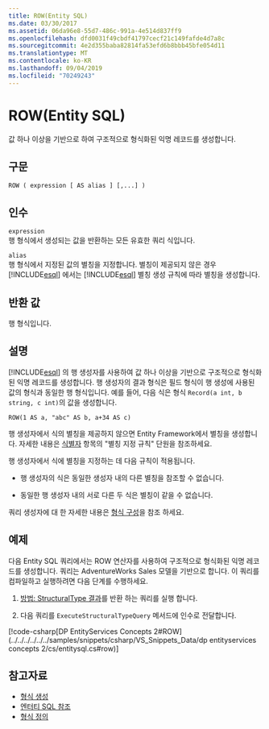 ```yaml
---
title: ROW(Entity SQL)
ms.date: 03/30/2017
ms.assetid: 06da96e8-55d7-486c-991a-4e514d837ff9
ms.openlocfilehash: dfd0031f49cbdf41797cecf21c149fafde4d7a8c
ms.sourcegitcommit: 4e2d355baba82814fa53efd6b8bbb45bfe054d11
ms.translationtype: MT
ms.contentlocale: ko-KR
ms.lasthandoff: 09/04/2019
ms.locfileid: "70249243"
---
```

# <a name="row-entity-sql"></a>ROW(Entity SQL)
값 하나 이상을 기반으로 하여 구조적으로 형식화된 익명 레코드를 생성합니다.  
  
## <a name="syntax"></a>구문  
  
```  
ROW ( expression [ AS alias ] [,...] )  
```  
  
## <a name="arguments"></a>인수  
 `expression`  
 행 형식에서 생성되는 값을 반환하는 모든 유효한 쿼리 식입니다.  
  
 `alias`  
 행 형식에서 지정된 값의 별칭을 지정합니다. 별칭이 제공되지 않은 경우 [!INCLUDE[esql](../../../../../../includes/esql-md.md)] 에서는 [!INCLUDE[esql](../../../../../../includes/esql-md.md)] 별칭 생성 규칙에 따라 별칭을 생성합니다.  
  
## <a name="return-value"></a>반환 값  
 행 형식입니다.  
  
## <a name="remarks"></a>설명  
 [!INCLUDE[esql](../../../../../../includes/esql-md.md)] 의 행 생성자를 사용하여 값 하나 이상을 기반으로 구조적으로 형식화된 익명 레코드를 생성합니다. 행 생성자의 결과 형식은 필드 형식이 행 생성에 사용된 값의 형식과 동일한 행 형식입니다. 예를 들어, 다음 식은 형식 `Record(a int, b string, c int)`의 값을 생성합니다.  
  
```  
ROW(1 AS a, "abc" AS b, a+34 AS c)  
```  
  
 행 생성자에서 식의 별칭을 제공하지 않으면 Entity Framework에서 별칭을 생성합니다. 자세한 내용은 [식별자](identifiers-entity-sql.md) 항목의 "별칭 지정 규칙" 단원을 참조하세요.  
  
 행 생성자에서 식에 별칭을 지정하는 데 다음 규칙이 적용됩니다.  
  
- 행 생성자의 식은 동일한 생성자 내의 다른 별칭을 참조할 수 없습니다.  
  
- 동일한 행 생성자 내의 서로 다른 두 식은 별칭이 같을 수 없습니다.  
  
 쿼리 생성자에 대 한 자세한 내용은 [형식 구성](constructing-types-entity-sql.md)을 참조 하세요.  
  
## <a name="example"></a>예제  
 다음 Entity SQL 쿼리에서는 ROW 연산자를 사용하여 구조적으로 형식화된 익명 레코드를 생성합니다. 쿼리는 AdventureWorks Sales 모델을 기반으로 합니다. 이 쿼리를 컴파일하고 실행하려면 다음 단계를 수행하세요.  
  
1. [방법: StructuralType 결과](../how-to-execute-a-query-that-returns-structuraltype-results.md)를 반환 하는 쿼리를 실행 합니다.  
  
2. 다음 쿼리를 `ExecuteStructuralTypeQuery` 메서드에 인수로 전달합니다.  
  
 [!code-csharp[DP EntityServices Concepts 2#ROW](../../../../../../samples/snippets/csharp/VS_Snippets_Data/dp entityservices concepts 2/cs/entitysql.cs#row)]  
  
## <a name="see-also"></a>참고자료

- [형식 생성](constructing-types-entity-sql.md)
- [엔터티 SQL 참조](entity-sql-reference.md)
- [형식 정의](type-definitions-entity-sql.md)
